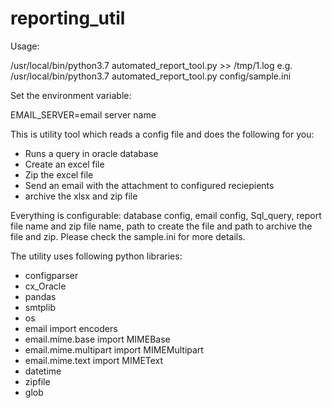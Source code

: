 # reporting_util
Usage:

/usr/local/bin/python3.7 automated_report_tool.py <path of config file> >> /tmp/1.log
e.g. /usr/local/bin/python3.7 automated_report_tool.py config/sample.ini

Set the environment variable:

EMAIL_SERVER=email server name

This is utility tool which reads a config file and does the following for you:

* Runs a query in oracle database
* Create an excel file
* Zip the excel file
* Send an email with the attachment to configured reciepients
* archive the xlsx and zip file


Everything is configurable: database config, email config, Sql_query, report file name and zip file name, path to create the file and path to archive the file and zip. Please check the sample.ini for more details. 

The utility uses following python libraries:

* configparser
* cx_Oracle
* pandas
* smtplib
* os
* email import encoders
* email.mime.base import MIMEBase
* email.mime.multipart import MIMEMultipart
* email.mime.text import MIMEText
* datetime
* zipfile
* glob
